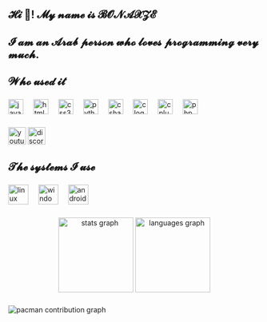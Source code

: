 <h2 align="left">𝓗𝓲 👋! 𝓜𝔂 𝓷𝓪𝓶𝓮 𝓲𝓼 𝓑𝓞𝓝𝓐𝓧𝓩𝓔</h2>

###

<h2 align="left">𝓘 𝓪𝓶 𝓪𝓷 𝓐𝓻𝓪𝓫 𝓹𝓮𝓻𝓼𝓸𝓷 𝔀𝓱𝓸 𝓵𝓸𝓿𝓮𝓼 𝓹𝓻𝓸𝓰𝓻𝓪𝓶𝓶𝓲𝓷𝓰 𝓿𝓮𝓻𝔂 𝓶𝓾𝓬𝓱.</h2>

###

<h2 align="left">𝓦𝓱𝓸 𝓾𝓼𝓮𝓭 𝓲𝓽</h2>

###

<div align="left">
  <img src="https://cdn.jsdelivr.net/gh/devicons/devicon/icons/javascript/javascript-original.svg" height="30" alt="javascript logo"  />
  <img width="12" />
  <img src="https://cdn.jsdelivr.net/gh/devicons/devicon/icons/html5/html5-original.svg" height="30" alt="html5 logo"  />
  <img width="12" />
  <img src="https://cdn.jsdelivr.net/gh/devicons/devicon/icons/css3/css3-original.svg" height="30" alt="css3 logo"  />
  <img width="12" />
  <img src="https://cdn.jsdelivr.net/gh/devicons/devicon/icons/python/python-original.svg" height="30" alt="python logo"  />
  <img width="12" />
  <img src="https://cdn.jsdelivr.net/gh/devicons/devicon/icons/csharp/csharp-original.svg" height="30" alt="csharp logo"  />
  <img width="12" />
  <img src="https://cdn.jsdelivr.net/gh/devicons/devicon/icons/c/c-original.svg" height="30" alt="c logo"  />
  <img width="12" />
  <img src="https://cdn.jsdelivr.net/gh/devicons/devicon/icons/cplusplus/cplusplus-original.svg" height="30" alt="cplusplus logo"  />
  <img width="12" />
  <img src="https://cdn.simpleicons.org/php/777BB4" height="30" alt="php logo"  />
</div>

###

<div align="left">
  <img src="https://img.shields.io/static/v1?message=Youtube&logo=youtube&label=&color=FF0000&logoColor=white&labelColor=&style=for-the-badge" height="35" alt="youtube logo"  />
  <img src="https://img.shields.io/static/v1?message=Discord&logo=discord&label=&color=7289DA&logoColor=white&labelColor=&style=for-the-badge" height="35" alt="discord logo"  />
</div>

###

<h2 align="left">𝓣𝓱𝓮 𝓼𝔂𝓼𝓽𝓮𝓶𝓼 𝓘 𝓾𝓼𝓮</h2>

###

<div align="left">
  <img src="https://cdn.jsdelivr.net/gh/devicons/devicon/icons/linux/linux-original.svg" height="40" alt="linux logo"  />
  <img width="12" />
  <img src="https://cdn.jsdelivr.net/gh/devicons/devicon/icons/windows8/windows8-original.svg" height="40" alt="windows8 logo"  />
  <img width="12" />
  <img src="https://cdn.jsdelivr.net/gh/devicons/devicon/icons/android/android-original.svg" height="40" alt="android logo"  />
</div>

###

<div align="center">
  <img src="https://github-readme-stats.vercel.app/api?username=BONAXZE&hide_title=false&hide_rank=false&show_icons=true&include_all_commits=true&count_private=true&disable_animations=false&theme=dark&locale=en&hide_border=true&order=1" height="150" alt="stats graph"  />
  <img src="https://github-readme-stats.vercel.app/api/top-langs?username=BONAXZE&locale=en&hide_title=false&layout=compact&card_width=320&langs_count=5&theme=dark&hide_border=true&order=2" height="150" alt="languages graph"  />
</div>

###

<picture>
  <source media="(prefers-color-scheme: dark)" srcset="https://raw.githubusercontent.com/BONAXZE/BONAXZE/output/pacman-contribution-graph-dark.svg">
  <source media="(prefers-color-scheme: light)" srcset="https://raw.githubusercontent.com/BONAXZE/BONAXZE/output/pacman-contribution-graph.svg">
  <img alt="pacman contribution graph" src="https://raw.githubusercontent.com/BONAXZE/BONAXZE/output/pacman-contribution-graph.svg">
</picture>

###
